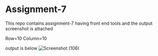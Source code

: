 # Assignment-7
This repo contains assignment-7 having front end tools and the output screenshot is attached

Row=10
Column=10

output is below
![Screenshot (106)](https://user-images.githubusercontent.com/68680320/216774406-75970fcb-5bb7-4205-99f8-fdc7fa8420fe.png)
